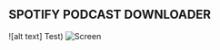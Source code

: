 ## SPOTIFY PODCAST DOWNLOADER

![alt text] Test)
<img src="[/path/to/img.jpg](https://github.com/Ak1r4Yuk1/SpotyPodDwn/blob/main/Screenshot_20221106_030454.png)" alt="Screen" title="Screen 1">


